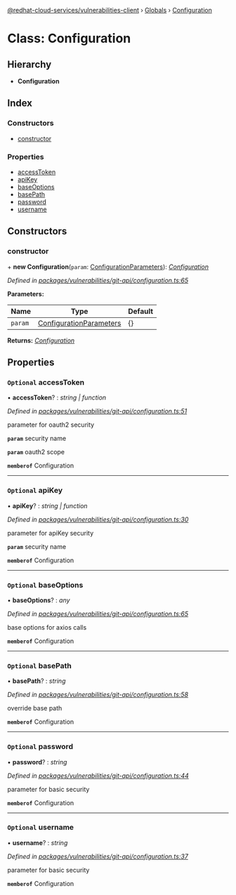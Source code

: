 [@redhat-cloud-services/vulnerabilities-client](../README.md) › [Globals](../globals.md) › [Configuration](configuration.md)

# Class: Configuration

## Hierarchy

* **Configuration**

## Index

### Constructors

* [constructor](configuration.md#constructor)

### Properties

* [accessToken](configuration.md#optional-accesstoken)
* [apiKey](configuration.md#optional-apikey)
* [baseOptions](configuration.md#optional-baseoptions)
* [basePath](configuration.md#optional-basepath)
* [password](configuration.md#optional-password)
* [username](configuration.md#optional-username)

## Constructors

###  constructor

\+ **new Configuration**(`param`: [ConfigurationParameters](../interfaces/configurationparameters.md)): *[Configuration](configuration.md)*

*Defined in [packages/vulnerabilities/git-api/configuration.ts:65](https://github.com/leSamo/javascript-clients/blob/master/packages/vulnerabilities/git-api/configuration.ts#L65)*

**Parameters:**

Name | Type | Default |
------ | ------ | ------ |
`param` | [ConfigurationParameters](../interfaces/configurationparameters.md) | {} |

**Returns:** *[Configuration](configuration.md)*

## Properties

### `Optional` accessToken

• **accessToken**? : *string | function*

*Defined in [packages/vulnerabilities/git-api/configuration.ts:51](https://github.com/leSamo/javascript-clients/blob/master/packages/vulnerabilities/git-api/configuration.ts#L51)*

parameter for oauth2 security

**`param`** security name

**`param`** oauth2 scope

**`memberof`** Configuration

___

### `Optional` apiKey

• **apiKey**? : *string | function*

*Defined in [packages/vulnerabilities/git-api/configuration.ts:30](https://github.com/leSamo/javascript-clients/blob/master/packages/vulnerabilities/git-api/configuration.ts#L30)*

parameter for apiKey security

**`param`** security name

**`memberof`** Configuration

___

### `Optional` baseOptions

• **baseOptions**? : *any*

*Defined in [packages/vulnerabilities/git-api/configuration.ts:65](https://github.com/leSamo/javascript-clients/blob/master/packages/vulnerabilities/git-api/configuration.ts#L65)*

base options for axios calls

**`memberof`** Configuration

___

### `Optional` basePath

• **basePath**? : *string*

*Defined in [packages/vulnerabilities/git-api/configuration.ts:58](https://github.com/leSamo/javascript-clients/blob/master/packages/vulnerabilities/git-api/configuration.ts#L58)*

override base path

**`memberof`** Configuration

___

### `Optional` password

• **password**? : *string*

*Defined in [packages/vulnerabilities/git-api/configuration.ts:44](https://github.com/leSamo/javascript-clients/blob/master/packages/vulnerabilities/git-api/configuration.ts#L44)*

parameter for basic security

**`memberof`** Configuration

___

### `Optional` username

• **username**? : *string*

*Defined in [packages/vulnerabilities/git-api/configuration.ts:37](https://github.com/leSamo/javascript-clients/blob/master/packages/vulnerabilities/git-api/configuration.ts#L37)*

parameter for basic security

**`memberof`** Configuration
